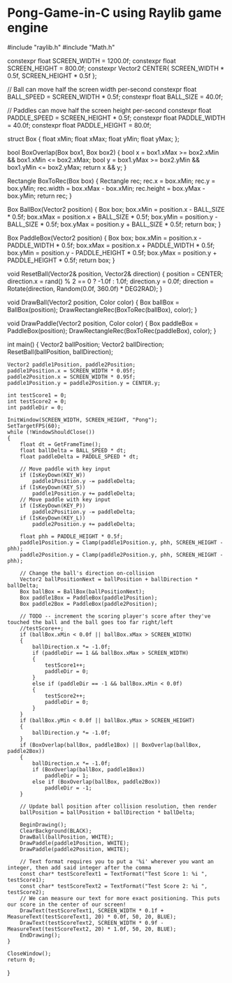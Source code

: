 # Pong-Game-in-C using Raylib game engine
#include "raylib.h"
#include "Math.h"

constexpr float SCREEN_WIDTH = 1200.0f;
constexpr float SCREEN_HEIGHT = 800.0f;
constexpr Vector2 CENTER{ SCREEN_WIDTH * 0.5f, SCREEN_HEIGHT * 0.5f };

// Ball can move half the screen width per-second
constexpr float BALL_SPEED = SCREEN_WIDTH * 0.5f;
constexpr float BALL_SIZE = 40.0f;

// Paddles can move half the screen height per-second
constexpr float PADDLE_SPEED = SCREEN_HEIGHT * 0.5f;
constexpr float PADDLE_WIDTH = 40.0f;
constexpr float PADDLE_HEIGHT = 80.0f;

struct Box
{
    float xMin;
    float xMax;
    float yMin;
    float yMax;
};

bool BoxOverlap(Box box1, Box box2)
{
    bool x = box1.xMax >= box2.xMin && box1.xMin <= box2.xMax;
    bool y = box1.yMax >= box2.yMin && box1.yMin <= box2.yMax;
    return x && y;
}

Rectangle BoxToRec(Box box)
{
    Rectangle rec;
    rec.x = box.xMin;
    rec.y = box.yMin;
    rec.width = box.xMax - box.xMin;
    rec.height = box.yMax - box.yMin;
    return rec;
}

Box BallBox(Vector2 position)
{
    Box box;
    box.xMin = position.x - BALL_SIZE * 0.5f;
    box.xMax = position.x + BALL_SIZE * 0.5f;
    box.yMin = position.y - BALL_SIZE * 0.5f;
    box.yMax = position.y + BALL_SIZE * 0.5f; 
    return box;
}

Box PaddleBox(Vector2 position)
{
    Box box;
    box.xMin = position.x - PADDLE_WIDTH * 0.5f;
    box.xMax = position.x + PADDLE_WIDTH * 0.5f;
    box.yMin = position.y - PADDLE_HEIGHT * 0.5f;
    box.yMax = position.y + PADDLE_HEIGHT * 0.5f;
    return box;
}

void ResetBall(Vector2& position, Vector2& direction)
{
    position = CENTER;
    direction.x = rand() % 2 == 0 ? -1.0f : 1.0f;
    direction.y = 0.0f;
    direction = Rotate(direction, Random(0.0f, 360.0f) * DEG2RAD);
}

void DrawBall(Vector2 position, Color color)
{
    Box ballBox = BallBox(position);
    DrawRectangleRec(BoxToRec(ballBox), color);
}

void DrawPaddle(Vector2 position, Color color)
{
    Box paddleBox = PaddleBox(position);
    DrawRectangleRec(BoxToRec(paddleBox), color);
}

int main()
{
    Vector2 ballPosition;
    Vector2 ballDirection;
    ResetBall(ballPosition, ballDirection);

    Vector2 paddle1Position, paddle2Position;
    paddle1Position.x = SCREEN_WIDTH * 0.05f;
    paddle2Position.x = SCREEN_WIDTH * 0.95f;
    paddle1Position.y = paddle2Position.y = CENTER.y;

    int testScore1 = 0;
    int testScore2 = 0;
    int paddleDir = 0;

    InitWindow(SCREEN_WIDTH, SCREEN_HEIGHT, "Pong");
    SetTargetFPS(60);
    while (!WindowShouldClose())
    {
        float dt = GetFrameTime();
        float ballDelta = BALL_SPEED * dt;
        float paddleDelta = PADDLE_SPEED * dt;

        // Move paddle with key input
        if (IsKeyDown(KEY_W))
            paddle1Position.y -= paddleDelta;
        if (IsKeyDown(KEY_S))
            paddle1Position.y += paddleDelta;
        // Move paddle with key input
        if (IsKeyDown(KEY_P))
            paddle2Position.y -= paddleDelta;
        if (IsKeyDown(KEY_L))
            paddle2Position.y += paddleDelta;

        float phh = PADDLE_HEIGHT * 0.5f;
        paddle1Position.y = Clamp(paddle1Position.y, phh, SCREEN_HEIGHT - phh);
        paddle2Position.y = Clamp(paddle2Position.y, phh, SCREEN_HEIGHT - phh);

        // Change the ball's direction on-collision
        Vector2 ballPositionNext = ballPosition + ballDirection * ballDelta;
        Box ballBox = BallBox(ballPositionNext);
        Box paddle1Box = PaddleBox(paddle1Position);
        Box paddle2Box = PaddleBox(paddle2Position);

        // TODO -- increment the scoring player's score after they've touched the ball and the ball goes too far right/left
        //testScore++;
        if (ballBox.xMin < 0.0f || ballBox.xMax > SCREEN_WIDTH)
        {
            ballDirection.x *= -1.0f;
            if (paddleDir == 1 && ballBox.xMax > SCREEN_WIDTH)
            {
                testScore1++;
                paddleDir = 0;
            }
            else if (paddleDir == -1 && ballBox.xMin < 0.0f)
            {
                testScore2++;
                paddleDir = 0;
            }
        }
        if (ballBox.yMin < 0.0f || ballBox.yMax > SCREEN_HEIGHT)
        {
            ballDirection.y *= -1.0f;
        }
        if (BoxOverlap(ballBox, paddle1Box) || BoxOverlap(ballBox, paddle2Box))
        {
            ballDirection.x *= -1.0f;
            if (BoxOverlap(ballBox, paddle1Box))
                paddleDir = 1;
            else if (BoxOverlap(ballBox, paddle2Box))
                paddleDir = -1;
        }

        // Update ball position after collision resolution, then render
        ballPosition = ballPosition + ballDirection * ballDelta;

        BeginDrawing();
        ClearBackground(BLACK);
        DrawBall(ballPosition, WHITE);
        DrawPaddle(paddle1Position, WHITE);
        DrawPaddle(paddle2Position, WHITE);

        // Text format requires you to put a '%i' wherever you want an integer, then add said integer after the comma
        const char* testScoreText1 = TextFormat("Test Score 1: %i ", testScore1);
        const char* testScoreText2 = TextFormat("Test Score 2: %i ", testScore2);
        // We can measure our text for more exact positioning. This puts our score in the center of our screen!
        DrawText(testScoreText1, SCREEN_WIDTH * 0.1f + MeasureText(testScoreText1, 20) * 0.0f, 50, 20, BLUE);
        DrawText(testScoreText2, SCREEN_WIDTH * 0.9f - MeasureText(testScoreText2, 20) * 1.0f, 50, 20, BLUE);
        EndDrawing();
    }

    CloseWindow();
    return 0;
}
